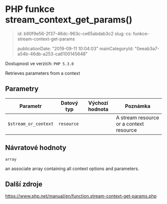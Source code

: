 PHP funkce stream_context_get_params()
======================================

> id: b90f9e56-2f37-46dc-963c-ce65abdab3c2
> slug:
> 	cs: funkce-stream-context-get-params
>
> publicationDate: "2019-09-11 10:04:03"
> mainCategoryId: "0eeab3a7-a54b-46db-a253-ca6100145648"

Dostupnost ve verzích: `PHP 5.3.0`

Retrieves parameters from a context


Parametry
--------------

| Parametr | Datový typ | Výchozí hodnota | Poznámka |
|-----|-----|-----|-----|
| `$stream_or_context` | `resource` |  | A stream resource or a context resource |


Návratové hodnoty
----------------

`array`

an associate array containing all context options and parameters.

Další zdroje
------------

https://www.php.net/manual/en/function.stream-context-get-params.php
